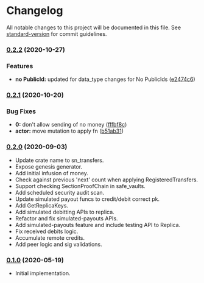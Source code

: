 # Changelog

All notable changes to this project will be documented in this file. See [standard-version](https://github.com/conventional-changelog/standard-version) for commit guidelines.

### [0.2.2](https://github.com/maidsafe/sn_transfers/compare/v0.2.1...v0.2.2) (2020-10-27)


### Features

* **no PublicId:** updated for data_type changes for No PublicIds ([e2474c6](https://github.com/maidsafe/sn_transfers/commit/e2474c6d01b8c4c9e05245dfa9c9e0052110aac7))

### [0.2.1](https://github.com/maidsafe/sn_transfers/compare/v0.2.0...v0.2.1) (2020-10-20)


### Bug Fixes

* **0:** don't allow sending of no money ([fffbf8c](https://github.com/maidsafe/sn_transfers/commit/fffbf8ca19debfcbf36a212e184a273ae4ba1830))
* **actor:** move mutation to apply fn ([b51ab31](https://github.com/maidsafe/sn_transfers/commit/b51ab31746af06241107de932f7bab236e004294))

### [0.2.0](https://github.com/maidsafe/sn_transfers/compare/v0.1.0...v0.2.0) (2020-09-03)

* Update crate name to sn_transfers.
* Expose genesis generator.
* Add initial infusion of money.
* Check against previous 'next' count when applying RegisteredTransfers.
* Support checking SectionProofChain in safe_vaults.
* Add scheduled security audit scan.
* Update simulated payout funcs to credit/debit correct pk.
* Add GetReplicaKeys.
* Add simulated debitting APIs to replica.
* Refactor and fix simulated-payouts APIs.
* Add simulated-payouts feature and include testing API to Replica.
* Fix received debits logic.
* Accumulate remote credits.
* Add peer logic and sig validations.

### [0.1.0](https://github.com/maidsafe/sn_transfers/compare/v0.1.0...v0.1.0) (2020-05-19)

* Initial implementation.
